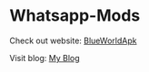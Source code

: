 # Whatsapp-Mods


Check out website: [BlueWorldApk]([https://yourwebsite.com](https://blueworldapk.com/))

Visit blog: [My Blog](https://blueworldapk.com/blogs/)
